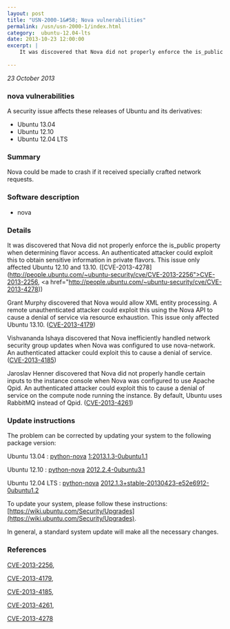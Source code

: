 ```yaml
---
layout: post
title: "USN-2000-1&#58; Nova vulnerabilities"
permalink: /usn/usn-2000-1/index.html
category:  ubuntu-12.04-lts
date: 2013-10-23 12:00:00
excerpt: |
    It was discovered that Nova did not properly enforce the is_public property when determining flavor access. An authenticated attacker could exploit this to obtain sensitive information in private flavors. This issue only affected Ubuntu 12.10 and 13.10. ([CVE-2013-4278](http://people.ubuntu.com/~ubuntu-security/cve/CVE-2013-2256">CVE-2013-2256</a>, <a href="http://people.ubuntu.com/~ubuntu-security/cve/CVE-2013-4278))
    
--- 
```

 
 

*23 October 2013*

### nova vulnerabilities

A security issue affects these releases of Ubuntu and its derivatives:

* Ubuntu 13.04
* Ubuntu 12.10
* Ubuntu 12.04 LTS

### Summary

Nova could be made to crash if it received specially crafted network requests.

### Software description

* nova 

### Details

It was discovered that Nova did not properly enforce the is_public property when determining flavor access. An authenticated attacker could exploit this to obtain sensitive information in private flavors. This issue only affected Ubuntu 12.10 and 13.10. ([CVE-2013-4278](http://people.ubuntu.com/~ubuntu-security/cve/CVE-2013-2256">CVE-2013-2256</a>, <a href="http://people.ubuntu.com/~ubuntu-security/cve/CVE-2013-4278))

Grant Murphy discovered that Nova would allow XML entity processing. A remote unauthenticated attacker could exploit this using the Nova API to cause a denial of service via resource exhaustion. This issue only affected Ubuntu 13.10. ([CVE-2013-4179](http://people.ubuntu.com/~ubuntu-security/cve/CVE-2013-4179))

Vishvananda Ishaya discovered that Nova inefficiently handled network security group updates when Nova was configured to use nova-network. An authenticated attacker could exploit this to cause a denial of service. ([CVE-2013-4185](http://people.ubuntu.com/~ubuntu-security/cve/CVE-2013-4185))

Jaroslav Henner discovered that Nova did not properly handle certain inputs to the instance console when Nova was configured to use Apache Qpid. An authenticated attacker could exploit this to cause a denial of service on the compute node running the instance. By default, Ubuntu uses RabbitMQ instead of Qpid. ([CVE-2013-4261](http://people.ubuntu.com/~ubuntu-security/cve/CVE-2013-4261)) 

### Update instructions

The problem can be corrected by updating your system to the following package version:

Ubuntu 13.04
 : [python-nova](https://launchpad.net/ubuntu/+source/nova) <span> [1:2013.1.3-0ubuntu1.1](https://launchpad.net/ubuntu/+source/nova/1:2013.1.3-0ubuntu1.1) </span> 

Ubuntu 12.10
 : [python-nova](https://launchpad.net/ubuntu/+source/nova) <span> [2012.2.4-0ubuntu3.1](https://launchpad.net/ubuntu/+source/nova/2012.2.4-0ubuntu3.1) </span> 

Ubuntu 12.04 LTS
 : [python-nova](https://launchpad.net/ubuntu/+source/nova) <span> [2012.1.3+stable-20130423-e52e6912-0ubuntu1.2](https://launchpad.net/ubuntu/+source/nova/2012.1.3+stable-20130423-e52e6912-0ubuntu1.2) </span> 

To update your system, please follow these instructions: [https://wiki.ubuntu.com/Security/Upgrades](https://wiki.ubuntu.com/Security/Upgrades).

In general, a standard system update will make all the necessary changes. 

### References

 
 [CVE-2013-2256](http://people.ubuntu.com/~ubuntu-security/cve/CVE-2013-2256), 

 [CVE-2013-4179](http://people.ubuntu.com/~ubuntu-security/cve/CVE-2013-4179), 

 [CVE-2013-4185](http://people.ubuntu.com/~ubuntu-security/cve/CVE-2013-4185), 

 [CVE-2013-4261](http://people.ubuntu.com/~ubuntu-security/cve/CVE-2013-4261), 

 [CVE-2013-4278](http://people.ubuntu.com/~ubuntu-security/cve/CVE-2013-4278)
 

